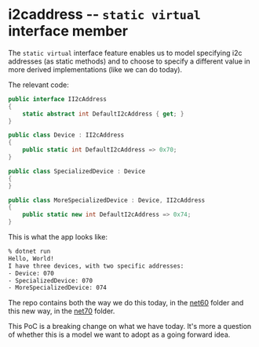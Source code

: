 # i2caddress -- `static virtual` interface member

The `static virtual` interface feature enables us to model specifying i2c addresses (as static methods) and to choose to specify a different value in more derived implementations (like we can do today).

The relevant code:

```csharp
public interface II2cAddress
{
    static abstract int DefaultI2cAddress { get; }
}

public class Device : II2cAddress
{
    public static int DefaultI2cAddress => 0x70;
}

public class SpecializedDevice : Device
{
}

public class MoreSpecializedDevice : Device, II2cAddress
{
    public static new int DefaultI2cAddress => 0x74;
}
```

This is what the app looks like:

```bash
% dotnet run
Hello, World!
I have three devices, with two specific addresses:
- Device: 070
- SpecializedDevice: 070
- MoreSpecializedDevice: 074
```

The repo contains both the way we do this today, in the [net60](net60) folder and this new way, in the [net70](net70) folder.

This PoC is a breaking change on what we have today. It's more a question of whether this is a model we want to adopt as a going forward idea.
